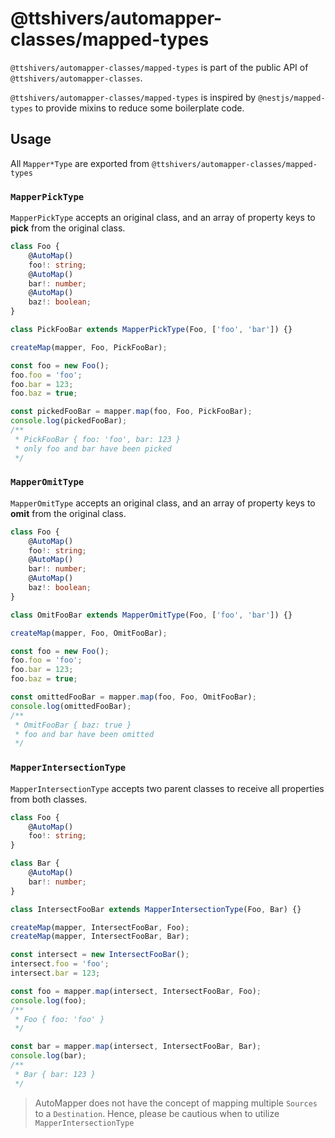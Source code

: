 # @ttshivers/automapper-classes/mapped-types

`@ttshivers/automapper-classes/mapped-types` is part of the public API of `@ttshivers/automapper-classes`.

`@ttshivers/automapper-classes/mapped-types` is inspired by `@nestjs/mapped-types` to provide mixins to reduce some boilerplate code.

## Usage

All `Mapper*Type` are exported from `@ttshivers/automapper-classes/mapped-types`

### `MapperPickType`

`MapperPickType` accepts an original class, and an array of property keys to **pick** from the original class.

```ts
class Foo {
    @AutoMap()
    foo!: string;
    @AutoMap()
    bar!: number;
    @AutoMap()
    baz!: boolean;
}

class PickFooBar extends MapperPickType(Foo, ['foo', 'bar']) {}

createMap(mapper, Foo, PickFooBar);

const foo = new Foo();
foo.foo = 'foo';
foo.bar = 123;
foo.baz = true;

const pickedFooBar = mapper.map(foo, Foo, PickFooBar);
console.log(pickedFooBar);
/**
 * PickFooBar { foo: 'foo', bar: 123 }
 * only foo and bar have been picked
 */
```

### `MapperOmitType`

`MapperOmitType` accepts an original class, and an array of property keys to **omit** from the original class.

```ts
class Foo {
    @AutoMap()
    foo!: string;
    @AutoMap()
    bar!: number;
    @AutoMap()
    baz!: boolean;
}

class OmitFooBar extends MapperOmitType(Foo, ['foo', 'bar']) {}

createMap(mapper, Foo, OmitFooBar);

const foo = new Foo();
foo.foo = 'foo';
foo.bar = 123;
foo.baz = true;

const omittedFooBar = mapper.map(foo, Foo, OmitFooBar);
console.log(omittedFooBar);
/**
 * OmitFooBar { baz: true }
 * foo and bar have been omitted
 */
```

### `MapperIntersectionType`

`MapperIntersectionType` accepts two parent classes to receive all properties from both classes.

```ts
class Foo {
    @AutoMap()
    foo!: string;
}

class Bar {
    @AutoMap()
    bar!: number;
}

class IntersectFooBar extends MapperIntersectionType(Foo, Bar) {}

createMap(mapper, IntersectFooBar, Foo);
createMap(mapper, IntersectFooBar, Bar);

const intersect = new IntersectFooBar();
intersect.foo = 'foo';
intersect.bar = 123;

const foo = mapper.map(intersect, IntersectFooBar, Foo);
console.log(foo);
/**
 * Foo { foo: 'foo' }
 */

const bar = mapper.map(intersect, IntersectFooBar, Bar);
console.log(bar);
/**
 * Bar { bar: 123 }
 */
```

> AutoMapper does not have the concept of mapping multiple `Sources` to a `Destination`. Hence, please be cautious when to utilize `MapperIntersectionType`
